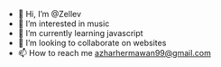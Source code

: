 - 👋 Hi, I’m @Zellev
- 👀 I’m interested in music
- 🌱 I’m currently learning javascript
- 💞️ I’m looking to collaborate on websites
- 📫 How to reach me azharhermawan99@gmail.com

<!---
Zellev/Zellev is a ✨ special ✨ repository because its `README.md` (this file) appears on your GitHub profile.
You can click the Preview link to take a look at your changes.
--->
